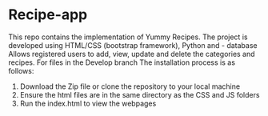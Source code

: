 # Recipe-app
This repo contains the implementation of Yummy Recipes. The project is developed using HTML/CSS (bootstrap framework), Python and - database Allows registered users to add, view, update and delete the categories and recipes.
For files in the Develop branch
The installation process is as follows:
1. Download the Zip file or clone the repository to your local machine
2. Ensure the html files are in the same directory as the CSS and JS folders
3. Run the index.html to view the webpages 
